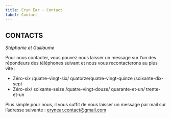 ```yaml
---
title: Eryn Ëar - Contact
label: Contact
---
```


## CONTACTS

_Stéphanie et Guillaume_

Pour nous contacter, vous pouvez nous laisser un message sur l’un des répondeurs des téléphones suivant et nous vous recontacterons au plus vite :

- Zéro-six /quatre-vingt-six/ quatorze/quatre-vingt-quinze /soixante-dix-sept
- Zéro-six/ soixante-seize /quatre-vingt-douze/ quarante-et-un/ trente-et-un

Plus simple pour nous, il vous suffit de nous laisser un message par mail sur l’adresse suivante : <a href="mailto:erynear.contact@gmail.com">erynear.contact@gmail.com</a>
